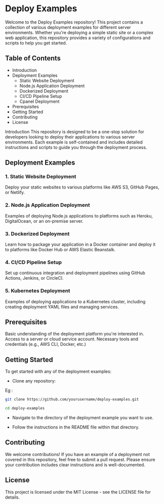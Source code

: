 # Deploy Examples
Welcome to the Deploy Examples repository! This project contains a collection of various deployment examples for different server environments. Whether you're deploying a simple static site or a complex web application, this repository provides a variety of configurations and scripts to help you get started.

## Table of Contents
- Introduction
- Deployment Examples
  - Static Website Deployment
  - Node.js Application Deployment
  - Dockerized Deployment
  - CI/CD Pipeline Setup
  - Cpanel Deployment
- Prerequisites
- Getting Started
- Contributing
- License

 Introduction
This repository is designed to be a one-stop solution for developers looking to deploy their applications to various server environments. Each example is self-contained and includes detailed instructions and scripts to guide you through the deployment process.

## Deployment Examples
### 1. Static Website Deployment
Deploy your static websites to various platforms like AWS S3, GitHub Pages, or Netlify.

### 2. Node.js Application Deployment
Examples of deploying Node.js applications to platforms such as Heroku, DigitalOcean, or an on-premise server.

### 3. Dockerized Deployment
Learn how to package your application in a Docker container and deploy it to platforms like Docker Hub or AWS Elastic Beanstalk.

### 4. CI/CD Pipeline Setup
Set up continuous integration and deployment pipelines using GitHub Actions, Jenkins, or CircleCI.

### 5. Kubernetes Deployment
Examples of deploying applications to a Kubernetes cluster, including creating deployment YAML files and managing services.

## Prerequisites
Basic understanding of the deployment platform you're interested in.
Access to a server or cloud service account.
Necessary tools and credentials (e.g., AWS CLI, Docker, etc.)
## Getting Started
To get started with any of the deployment examples:

- Clone any repository:

Eg :
```bash 
git clone https://github.com/yourusername/deploy-examples.git

cd deploy-examples

```
- Navigate to the directory of the deployment example you want to use.

- Follow the instructions in the README file within that directory.

## Contributing
We welcome contributions! If you have an example of a deployment not covered in this repository, feel free to submit a pull request. Please ensure your contribution includes clear instructions and is well-documented.

## License
This project is licensed under the MIT License - see the LICENSE file for details.
